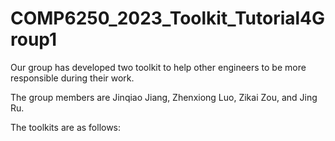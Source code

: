 # COMP6250_2023_Toolkit_Tutorial4Group1

Our group has developed two toolkit to help other engineers to be more responsible during their work.

The group members are Jinqiao Jiang, Zhenxiong Luo, Zikai Zou, and Jing Ru.

The toolkits are as follows:

